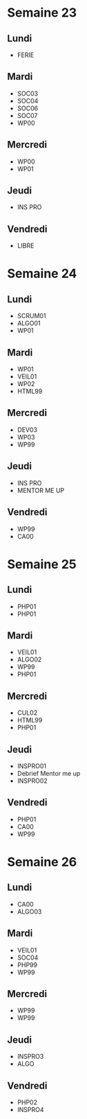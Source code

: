 Semaine 23
==========

Lundi
-----

*   FERIE

Mardi
-----

*   SOC03
*   SOC04
*   SOC06
*   SOC07
*   WP00

Mercredi
--------

*   WP00
*   WP01

Jeudi
-----

*   INS PRO

Vendredi
--------

*   LIBRE

Semaine 24
==========

Lundi
-----

*   SCRUM01
*   ALGO01
*   WP01

Mardi
-----

*   WP01
*   VEIL01
*   WP02
*   HTML99

Mercredi
--------

*   DEV03
*   WP03
*   WP99

Jeudi
-----

*   INS PRO
*   MENTOR ME UP

Vendredi
--------

*   WP99
*   CA00

Semaine 25
==========

Lundi
-----

*   PHP01
*   PHP01

Mardi
-----

*   VEIL01
*   ALGO02
*   WP99
*   PHP01

Mercredi
--------

*   CUL02
*   HTML99
*   PHP01

Jeudi
-----

*   INSPRO01
*   Debrief Mentor me up
*   INSPRO02

Vendredi
--------

*   PHP01
*   CA00
*   WP99

Semaine 26
==========

Lundi
-----

*   CA00
*   ALGO03

Mardi
-----

*   VEIL01
*   SOC04
*   PHP99
*   WP99

Mercredi
--------

*   WP99
*   WP99

Jeudi
-----

*   INSPRO3
*   ALGO

Vendredi
--------

*   PHP02
*   INSPRO4
